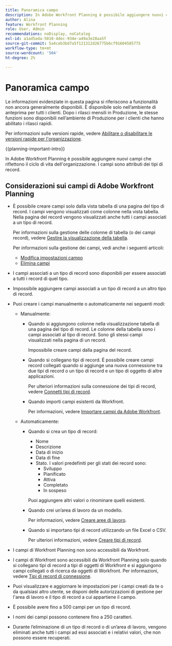```yaml
---
title: Panoramica campo
description: In Adobe Workfront Planning è possibile aggiungere nuovi campi che riflettono il ciclo di vita dell'organizzazione. I campi sono attributi dei tipi di record.
author: Alina
feature: Workfront Planning
role: User, Admin
recommendations: noDisplay, noCatalog
exl-id: a1ad5ada-5010-4dec-934e-a49a3e28aa5f
source-git-commit: 5a4ceb3bd7a5f121312d26775b6cf91604585775
workflow-type: tm+mt
source-wordcount: '504'
ht-degree: 2%

---
```



# Panoramica campo

<span class="preview">Le informazioni evidenziate in questa pagina si riferiscono a funzionalità non ancora generalmente disponibili. È disponibile solo nell’ambiente di anteprima per tutti i clienti. Dopo i rilasci mensili in Produzione, le stesse funzioni sono disponibili nell’ambiente di Produzione per i clienti che hanno abilitato i rilasci rapidi. </span>

<span class="preview">Per informazioni sulle versioni rapide, vedere [Abilitare o disabilitare le versioni rapide per l&#39;organizzazione](/help/quicksilver/administration-and-setup/set-up-workfront/configure-system-defaults/enable-fast-release-process.md). </span>


{{planning-important-intro}}

In Adobe Workfront Planning è possibile aggiungere nuovi campi che riflettono il ciclo di vita dell&#39;organizzazione. I campi sono attributi dei tipi di record.


## Considerazioni sui campi di Adobe Workfront Planning

* È possibile creare campi solo dalla vista tabella di una pagina del tipo di record. I campi vengono visualizzati come colonne nella vista tabella. Nella pagina del record vengono visualizzati anche tutti i campi associati a un tipo di record.

  Per informazioni sulla gestione delle colonne di tabella (o dei campi record), vedere [Gestire la visualizzazione della tabella](/help/quicksilver/planning/views/manage-the-table-view.md).

  Per informazioni sulla gestione dei campi, vedi anche i seguenti articoli:

   * [Modifica impostazioni campo](/help/quicksilver/planning/fields/edit-fields.md)
   * [Elimina campi](/help/quicksilver/planning/fields/delete-fields.md)

* I campi associati a un tipo di record sono disponibili per essere associati a tutti i record di quel tipo. <!--will this change and will the fields be available for other record types, too?! Also, the next bullet might need to change too if this one changes -->

* Impossibile aggiungere campi associati a un tipo di record a un altro tipo di record. <!-- this will change when they open the Field library tab when creating a field-->

* Puoi creare i campi manualmente o automaticamente nei seguenti modi:

   * Manualmente:

      * Quando si aggiungono colonne nella visualizzazione tabella di una pagina del tipo di record. Le colonne della tabella sono i campi associati al tipo di record. Sono gli stessi campi visualizzati nella pagina di un record.

        Impossibile creare campi dalla pagina del record.

      * Quando si collegano tipi di record. È possibile creare campi record collegati quando si aggiunge una nuova connessione tra due tipi di record o un tipo di record e un tipo di oggetto di altre applicazioni.

        Per ulteriori informazioni sulla connessione dei tipi di record, vedere [Connetti tipi di record](/help/quicksilver/planning/architecture/connect-record-types.md).

      * Quando importi campi esistenti da Workfront.

        Per informazioni, vedere [Importare campi da Adobe Workfront](/help/quicksilver/planning/fields/import-fields-from-workfront.md).


   * Automaticamente:

      * Quando si crea un tipo di record:

         * Nome
         * Descrizione
         * Data di inizio
         * Data di fine
         * Stato. I valori predefiniti per gli stati dei record sono:
            * Sviluppo
            * Pianificato
            * Attiva
            * Completato
            * In sospeso

        Puoi aggiungere altri valori o rinominare quelli esistenti.

      * Quando crei un’area di lavoro da un modello.

        Per informazioni, vedere [Creare aree di lavoro](/help/quicksilver/planning/architecture/create-workspaces.md).

      * Quando si importano tipi di record utilizzando un file Excel o CSV.

        Per ulteriori informazioni, vedere [Creare tipi di record](/help/quicksilver/planning/architecture/create-record-types.md).

* I campi di Workfront Planning non sono accessibili da Workfront.

* I campi di Workfront sono accessibili da Workfront Planning solo quando si collegano tipi di record a tipi di oggetti di Workfront e si aggiungono campi collegati o di ricerca da oggetti di Workfront. Per informazioni, vedere [Tipi di record di connessione](/help/quicksilver/planning/architecture/connect-record-types.md).

* Puoi visualizzare e aggiornare le impostazioni per i campi creati da te o da qualsiasi altro utente, se disponi delle autorizzazioni di gestione per l&#39;area di lavoro <span class="preview">e il tipo di record</span> a cui appartiene il campo.

* È possibile avere fino a 500 campi per un tipo di record.

* I nomi dei campi possono contenere fino a 250 caratteri.

* Durante l’eliminazione di un tipo di record o di un’area di lavoro, vengono eliminati anche tutti i campi ad essi associati e i relativi valori, che non possono essere recuperati. <!-- this might change with a possible recycle bin solution?!-->
